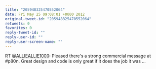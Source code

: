 ```yaml
---
title: "205948325470552064"
date: Fri May 25 09:08:01 +0000 2012
original-tweet-id: "205948325470552064"
retweets: 0
favorites: 0
reply-tweet-id: ""
reply-user-id: ""
reply-user-screen-name: ""
---
```

RT <a href="https://twitter.com/ALLIEALLIE1000">@ALLIEALLIE1000</a>: Pleased there's a strong commercial message at #p80n. Great design and code is only great if it does the job it was  ...
